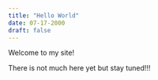```yaml
--- 
title: "Hello World"
date: 07-17-2000
draft: false
---
```


Welcome to my site!

There is not much here yet but stay tuned!!!
